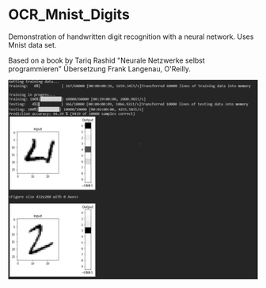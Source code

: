 # OCR_Mnist_Digits
Demonstration of handwritten digit recognition with a neural network. Uses Mnist data set.

Based on a book by Tariq Rashid
"Neurale Netzwerke selbst programmieren"
Übersetzung Frank Langenau, O'Reilly.

![Screenshot](https://github.com/stgloorious/OCR_Mnist_Digits/blob/master/doc/screenshot.png)


